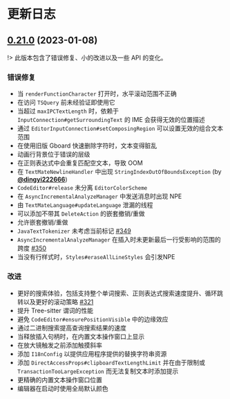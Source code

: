# 更新日志

## **[0.21.0](https://github.com/Rosemoe/sora-editor/releases/tag/0.21.0) (2023-01-08)**

!> 此版本包含了错误修复、小的改进以及一些 API 的变化。

### 错误修复

- 当 `renderFunctionCharacter` 打开时，水平滚动范围不正确
- 在访问 `TSQuery` 前未经验证即使用它
- 当超过 `maxIPCTextLength` 时，依赖于 `InputConnection#getSurroundingText` 的 IME 会获得无效的位置描述
- 通过 `EditorInputConnection#setComposingRegion` 可以设置无效的组合文本范围
- 在使用旧版 Gboard 快速删除字符时，文本变得脏乱
- 动画行背景位于错误的层级
- 在正则表达式中会重复匹配空文本，导致 OOM
- 在 `TextMateNewlineHandler` 中出现 `StringIndexOutOfBoundsException` (by **[@dingyi222666](https://github.com/dingyi222666)**)
- `CodeEditor#release` 未分离 `EditorColorScheme`
- 在 `AsyncIncrementalAnalyzeManager` 中发送消息时出现 NPE
- 由 `TextMateLanguage#updateLanguage` 泄漏的线程
- 可以添加不带其 `DeleteAction` 的嵌套撤销/重做
- 允许嵌套撤销/重做
- `JavaTextTokenizer` 未考虑当前标记 [#349](https://github.com/Rosemoe/sora-editor/issues/349)
- `AsyncIncrementalAnalyzeManager`
  在插入时未更新最后一行受影响的范围的跨度 [#350](https://github.com/Rosemoe/sora-editor/issues/350)
- 当没有行样式时，`Styles#eraseAllLineStyles` 会引发NPE

### 改进

- 更好的搜索体验，包括支持整个单词搜索、正则表达式搜索速度提升、循环跳转以及更好的滚动策略 [#321](https://github.com/Rosemoe/sora-editor/issues/321)
- 提升 Tree-sitter 谓词的性能
- 避免 `CodeEditor#ensurePositionVisible` 中的边缘效应
- 通过二进制搜索提高查询搜索结果的速度
- 当释放插入句柄时，在内置文本操作窗口上显示
- 在放大镜触发之前添加触摸斜率
- 添加 `I18nConfig` 以提供应用程序提供的替换字符串资源
- 添加 `DirectAccessProps#clipboardTextLengthLimit` 并在由于限制或 `TransactionTooLargeException`
  而无法复制文本时添加提示
- 更精确的内置文本操作窗口位置
- 编辑器在启动时使用全局默认颜色